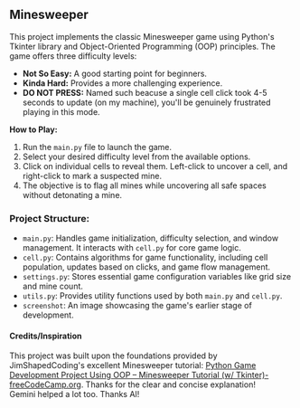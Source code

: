 ## Minesweeper
This project implements the classic Minesweeper game using Python's Tkinter library and Object-Oriented Programming (OOP) principles. The game offers three difficulty levels:

- **Not So Easy:** A good starting point for beginners.
- **Kinda Hard:** Provides a more challenging experience.
- **DO NOT PRESS:** Named such beacuse a single cell click took 4-5 seconds to update (on my machine), you'll be genuinely frustrated playing in this mode.


**How to Play:**

1. Run the `main.py` file to launch the game.
2. Select your desired difficulty level from the available options.
3. Click on individual cells to reveal them. Left-click to uncover a cell, and right-click to mark a suspected mine.
4. The objective is to flag all mines while uncovering all safe spaces without detonating a mine. 

### Project Structure:

- `main.py`: Handles game initialization, difficulty selection, and window management. It interacts with `cell.py` for core game logic.
- `cell.py`: Contains algorithms for game functionality, including cell population, updates based on clicks, and game flow management.
- `settings.py`: Stores essential game configuration variables like grid size and mine count.
- `utils.py`: Provides utility functions used by both `main.py` and `cell.py`.
- `screenshot`: An image showcasing the game's earlier stage of development.

#### Credits/Inspiration
This project was built upon the foundations provided by JimShapedCoding's excellent Minesweeper tutorial:  [Python Game Development Project Using OOP – Minesweeper Tutorial (w/ Tkinter)-freeCodeCamp.org](https://youtu.be/OqbGRZx4xUc?si=kzhJqKQUe0t9G29V). Thanks for the clear and concise explanation!<br>
Gemini helped a lot too. Thanks AI!
